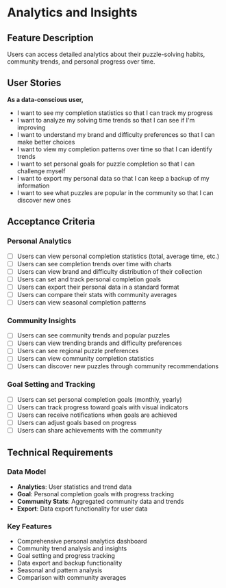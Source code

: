 # Analytics and Insights

## Feature Description
Users can access detailed analytics about their puzzle-solving habits, community trends, and personal progress over time.

## User Stories

**As a data-conscious user,**
- I want to see my completion statistics so that I can track my progress
- I want to analyze my solving time trends so that I can see if I'm improving
- I want to understand my brand and difficulty preferences so that I can make better choices
- I want to view my completion patterns over time so that I can identify trends
- I want to set personal goals for puzzle completion so that I can challenge myself
- I want to export my personal data so that I can keep a backup of my information
- I want to see what puzzles are popular in the community so that I can discover new ones

## Acceptance Criteria

### Personal Analytics
- [ ] Users can view personal completion statistics (total, average time, etc.)
- [ ] Users can see completion trends over time with charts
- [ ] Users can view brand and difficulty distribution of their collection
- [ ] Users can set and track personal completion goals
- [ ] Users can export their personal data in a standard format
- [ ] Users can compare their stats with community averages
- [ ] Users can view seasonal completion patterns

### Community Insights
- [ ] Users can see community trends and popular puzzles
- [ ] Users can view trending brands and difficulty preferences
- [ ] Users can see regional puzzle preferences
- [ ] Users can view community completion statistics
- [ ] Users can discover new puzzles through community recommendations

### Goal Setting and Tracking
- [ ] Users can set personal completion goals (monthly, yearly)
- [ ] Users can track progress toward goals with visual indicators
- [ ] Users can receive notifications when goals are achieved
- [ ] Users can adjust goals based on progress
- [ ] Users can share achievements with the community

## Technical Requirements

### Data Model
- **Analytics**: User statistics and trend data
- **Goal**: Personal completion goals with progress tracking
- **Community Stats**: Aggregated community data and trends
- **Export**: Data export functionality for user data

### Key Features
- Comprehensive personal analytics dashboard
- Community trend analysis and insights
- Goal setting and progress tracking
- Data export and backup functionality
- Seasonal and pattern analysis
- Comparison with community averages 